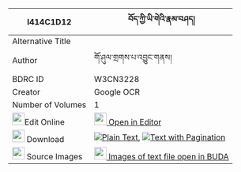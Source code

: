 |I414C1D12|བོད་ཀྱི་ཡི་གེའི་རྣམ་བཤད། 
| --- | --- 
|Alternative Title |
|Author| གོ་ཤུལ་གྲགས་པ་འབྱུང་གནས།
|BDRC ID | W3CN3228
|Creator | Google OCR
|Number of Volumes| 1
|<img width="25" src="https://img.icons8.com/color/25/000000/edit-property.png">Edit Online| [<img width="25" src="https://avatars.githubusercontent.com/u/45091458?s=200&v=4"> Open in Editor](http://editor.openpecha.org/I414C1D12)
|<img width="25" src="https://img.icons8.com/fluent/48/000000/download-2.png"/>  Download | [![](https://img.icons8.com/color/20/000000/txt.png)Plain Text](https://github.com/Openpecha/I414C1D12/releases/download/v1/bo_kyi_yige_i_namshe_plain_I414C1D12.zip), [![](https://img.icons8.com/color/20/000000/txt.png)Text with Pagination](https://github.com/Openpecha/I414C1D12/releases/download/v1/bo_kyi_yige_i_namshe_pages_I414C1D12.zip)
|<img width="25" src="https://img.icons8.com/plasticine/100/000000/pictures-folder.png"/>  Source Images | [<img width="25" src="https://library.bdrc.io/icons/BUDA-small.svg"> Images of text file open in BUDA](https://library.bdrc.io/show/bdr:W3CN3228)